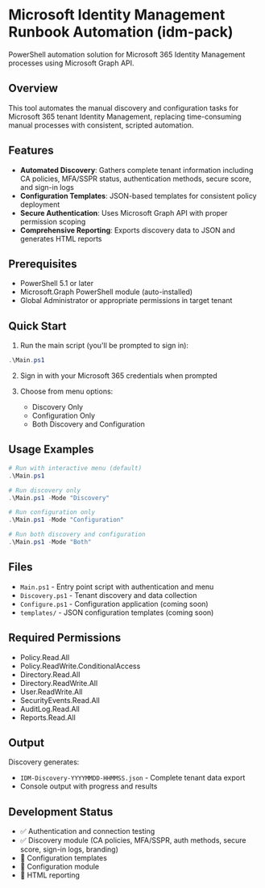 # Microsoft Identity Management Runbook Automation (idm-pack)

PowerShell automation solution for Microsoft 365 Identity Management processes using Microsoft Graph API.

## Overview

This tool automates the manual discovery and configuration tasks for Microsoft 365 tenant Identity Management, replacing time-consuming manual processes with consistent, scripted automation.

## Features

- **Automated Discovery**: Gathers complete tenant information including CA policies, MFA/SSPR status, authentication methods, secure score, and sign-in logs
- **Configuration Templates**: JSON-based templates for consistent policy deployment
- **Secure Authentication**: Uses Microsoft Graph API with proper permission scoping
- **Comprehensive Reporting**: Exports discovery data to JSON and generates HTML reports

## Prerequisites

- PowerShell 5.1 or later
- Microsoft.Graph PowerShell module (auto-installed)
- Global Administrator or appropriate permissions in target tenant

## Quick Start

1. Run the main script (you'll be prompted to sign in):
```powershell
.\Main.ps1
```

2. Sign in with your Microsoft 365 credentials when prompted

3. Choose from menu options:
   - Discovery Only
   - Configuration Only  
   - Both Discovery and Configuration

## Usage Examples

```powershell
# Run with interactive menu (default)
.\Main.ps1

# Run discovery only
.\Main.ps1 -Mode "Discovery"

# Run configuration only
.\Main.ps1 -Mode "Configuration"

# Run both discovery and configuration
.\Main.ps1 -Mode "Both"
```

## Files

- `Main.ps1` - Entry point script with authentication and menu
- `Discovery.ps1` - Tenant discovery and data collection
- `Configure.ps1` - Configuration application (coming soon)
- `templates/` - JSON configuration templates (coming soon)

## Required Permissions

- Policy.Read.All
- Policy.ReadWrite.ConditionalAccess
- Directory.Read.All
- Directory.ReadWrite.All
- User.ReadWrite.All
- SecurityEvents.Read.All
- AuditLog.Read.All
- Reports.Read.All

## Output

Discovery generates:
- `IDM-Discovery-YYYYMMDD-HHMMSS.json` - Complete tenant data export
- Console output with progress and results

## Development Status

- ✅ Authentication and connection testing
- ✅ Discovery module (CA policies, MFA/SSPR, auth methods, secure score, sign-in logs, branding)
- 🚧 Configuration templates
- 🚧 Configuration module
- 🚧 HTML reporting